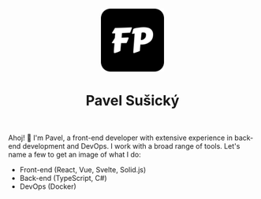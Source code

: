 <p align="center">
  <a href="https://frontendista.cz">
    <img src="https://raw.githubusercontent.com/frontendista/frontendista.cz/main/apps/web/public/favicon.svg" alt="Frontendista.cz logo" height="128">
  </a>
  <h1 align="center">Pavel Sušický</h1>
  <p align="center">
    <a aria-label="Wakatime" href="https://wakatime.com/@susickypavel">
      <img alt="" src="https://wakatime.com/badge/user/4673a2b2-f835-48a8-bc2a-d47028816c09.svg?style=for-the-badge">
    </a>
  </p>
</p>

Ahoj! 👋 I'm Pavel, a front-end developer with extensive experience in back-end development and DevOps.
I work with a broad range of tools. Let's name a few to get an image of what I do:

- Front-end (React, Vue, Svelte, Solid.js)
- Back-end (TypeScript, C#)
- DevOps (Docker)
